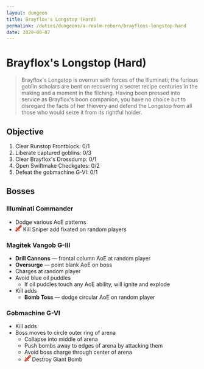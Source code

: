 ```yaml
---
layout: dungeon
title: Brayflox's Longstop (Hard)
permalink: /duties/dungeons/a-realm-reborn/brayfloxs-longstop-hard
date: 2020-08-07
---
```


# Brayflox's Longstop (Hard)

> Brayflox's Longstop is overrun with forces of the Illuminati; the furious goblin scholars are bent on recovering a secret recipe centuries in the making and a moment in the filching. Having been pressed into service as Brayflox's boon companion, you have no choice but to disregard the facts of her thievery and defend the Longstop from all those who would seize it from its rightful holder.

## Objective

1. Clear Runstop Frontblock: 0/1
2. Liberate captured goblins: 0/3
3. Clear Brayflox's Drossdump: 0/1
4. Open Swiftmake Checkgates: 0/2
5. Defeat the gobmachine G-VI: 0/1

## Bosses

### Illuminati Commander

- Dodge various AoE patterns
- ![](/assets/icons/role-dps.png) Kill Sniper add fixated on random players

### Magitek Vangob G-III

- **Drill Cannons** — frontal column AoE at random player
- **Oversurge** — point blank AoE on boss
- Charges at random player
- Avoid blue oil puddles
  - If oil puddles touch any AoE ability, will ignite and explode
- Kill adds
  - **Bomb Toss** — dodge circular AoE on random player

### Gobmachine G-VI

- Kill adds
- Boss moves to circle outer ring of arena
  - Collapse into middle of arena
  - Push bombs away to edges of arena by attacking them
  - Avoid boss charge through center of arena
  - ![](/assets/icons/role-dps.png) Destroy Giant Bomb
